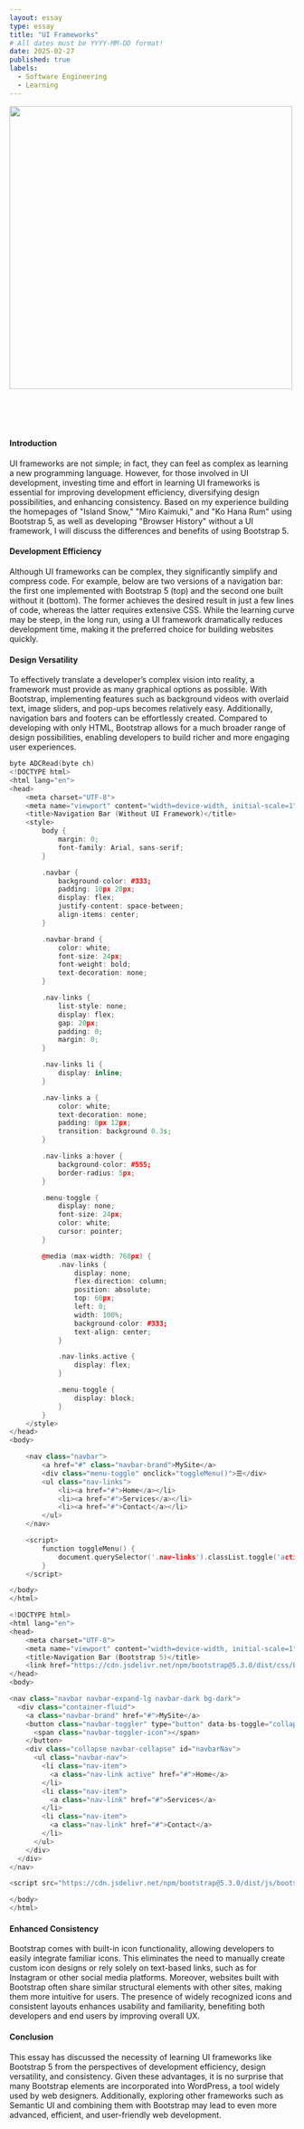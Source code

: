 ```yaml
---
layout: essay
type: essay
title: "UI Frameworks"
# All dates must be YYYY-MM-DD format!
date: 2025-02-27
published: true
labels:
  - Software Engineering
  - Learning
---
```


<img width="500px" class="rounded float-start pe-4" src="../img/bootstrap.png"><br><br><br><br><br>

<h4>Introduction</h4>
<p>
UI frameworks are not simple; in fact, they can feel as complex as learning a new programming language. However, for those involved in UI development, investing time and effort in learning UI frameworks is essential for improving development efficiency, diversifying design possibilities, and enhancing consistency. Based on my experience building the homepages of "Island Snow," "Miro Kaimuki," and "Ko Hana Rum" using Bootstrap 5, as well as developing "Browser History" without a UI framework, I will discuss the differences and benefits of using Bootstrap 5.
</p>

<h4>Development Efficiency</h4>
<p>
Although UI frameworks can be complex, they significantly simplify and compress code. For example, below are two versions of a navigation bar: the first one implemented with Bootstrap 5 (top) and the second one built without it (bottom). The former achieves the desired result in just a few lines of code, whereas the latter requires extensive CSS. While the learning curve may be steep, in the long run, using a UI framework dramatically reduces development time, making it the preferred choice for building websites quickly.
</p>

<h4>Design Versatility</h4>
<p>
To effectively translate a developer’s complex vision into reality, a framework must provide as many graphical options as possible. With Bootstrap, implementing features such as background videos with overlaid text, image sliders, and pop-ups becomes relatively easy. Additionally, navigation bars and footers can be effortlessly created. Compared to developing with only HTML, Bootstrap allows for a much broader range of design possibilities, enabling developers to build richer and more engaging user experiences.
</p>

```cpp
byte ADCRead(byte ch)
<!DOCTYPE html>
<html lang="en">
<head>
    <meta charset="UTF-8">
    <meta name="viewport" content="width=device-width, initial-scale=1">
    <title>Navigation Bar (Without UI Framework)</title>
    <style>
        body {
            margin: 0;
            font-family: Arial, sans-serif;
        }

        .navbar {
            background-color: #333;
            padding: 10px 20px;
            display: flex;
            justify-content: space-between;
            align-items: center;
        }

        .navbar-brand {
            color: white;
            font-size: 24px;
            font-weight: bold;
            text-decoration: none;
        }

        .nav-links {
            list-style: none;
            display: flex;
            gap: 20px;
            padding: 0;
            margin: 0;
        }

        .nav-links li {
            display: inline;
        }

        .nav-links a {
            color: white;
            text-decoration: none;
            padding: 8px 12px;
            transition: background 0.3s;
        }

        .nav-links a:hover {
            background-color: #555;
            border-radius: 5px;
        }

        .menu-toggle {
            display: none;
            font-size: 24px;
            color: white;
            cursor: pointer;
        }

        @media (max-width: 768px) {
            .nav-links {
                display: none;
                flex-direction: column;
                position: absolute;
                top: 60px;
                left: 0;
                width: 100%;
                background-color: #333;
                text-align: center;
            }

            .nav-links.active {
                display: flex;
            }

            .menu-toggle {
                display: block;
            }
        }
    </style>
</head>
<body>

    <nav class="navbar">
        <a href="#" class="navbar-brand">MySite</a>
        <div class="menu-toggle" onclick="toggleMenu()">☰</div>
        <ul class="nav-links">
            <li><a href="#">Home</a></li>
            <li><a href="#">Services</a></li>
            <li><a href="#">Contact</a></li>
        </ul>
    </nav>

    <script>
        function toggleMenu() {
            document.querySelector('.nav-links').classList.toggle('active');
        }
    </script>

</body>
</html>
```

```cpp
<!DOCTYPE html>
<html lang="en">
<head>
    <meta charset="UTF-8">
    <meta name="viewport" content="width=device-width, initial-scale=1">
    <title>Navigation Bar (Bootstrap 5)</title>
    <link href="https://cdn.jsdelivr.net/npm/bootstrap@5.3.0/dist/css/bootstrap.min.css" rel="stylesheet">
</head>
<body>

<nav class="navbar navbar-expand-lg navbar-dark bg-dark">
  <div class="container-fluid">
    <a class="navbar-brand" href="#">MySite</a>
    <button class="navbar-toggler" type="button" data-bs-toggle="collapse" data-bs-target="#navbarNav">
      <span class="navbar-toggler-icon"></span>
    </button>
    <div class="collapse navbar-collapse" id="navbarNav">
      <ul class="navbar-nav">
        <li class="nav-item">
          <a class="nav-link active" href="#">Home</a>
        </li>
        <li class="nav-item">
          <a class="nav-link" href="#">Services</a>
        </li>
        <li class="nav-item">
          <a class="nav-link" href="#">Contact</a>
        </li>
      </ul>
    </div>
  </div>
</nav>

<script src="https://cdn.jsdelivr.net/npm/bootstrap@5.3.0/dist/js/bootstrap.bundle.min.js"></script>

</body>
</html>
```

<h4>Enhanced Consistency</h4>
<p>
Bootstrap comes with built-in icon functionality, allowing developers to easily integrate familiar icons. This eliminates the need to manually create custom icon designs or rely solely on text-based links, such as for Instagram or other social media platforms. Moreover, websites built with Bootstrap often share similar structural elements with other sites, making them more intuitive for users. The presence of widely recognized icons and consistent layouts enhances usability and familiarity, benefiting both developers and end users by improving overall UX.
</p>

<h4>Conclusion</h4>
<p>
This essay has discussed the necessity of learning UI frameworks like Bootstrap 5 from the perspectives of development efficiency, design versatility, and consistency. Given these advantages, it is no surprise that many Bootstrap elements are incorporated into WordPress, a tool widely used by web designers. Additionally, exploring other frameworks such as Semantic UI and combining them with Bootstrap may lead to even more advanced, efficient, and user-friendly web development.
</p>
